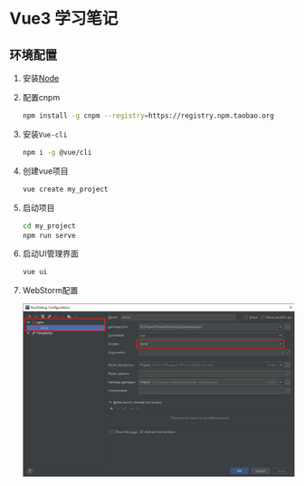 # Vue3 学习笔记

## 环境配置

1. 安装[Node](https://nodejs.org/zh-cn/)
2. 配置cnpm

    ``` BASH
    npm install -g cnpm --registry=https://registry.npm.taobao.org
    ```

3. 安装`Vue-cli`

    ``` BASH
    npm i -g @vue/cli
    ```

4. 创建vue项目

    ``` BASH
    vue create my_project
    ```

5. 启动项目

    ``` BASH
    cd my_project
    npm run serve
    ```

6. 启动UI管理界面

    ``` BASH
    vue ui
    ```

7. WebStorm配置

    ![WebStorm配置](images/微信截图_20200115165217.png)

## 


